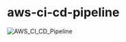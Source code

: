 # aws-ci-cd-pipeline
![AWS_CI_CD_Pipeline](https://github.com/KimJinung/aws-ci-cd-pipeline/assets/111354195/087a92ca-26b7-4be9-af35-46d8807a048c)
